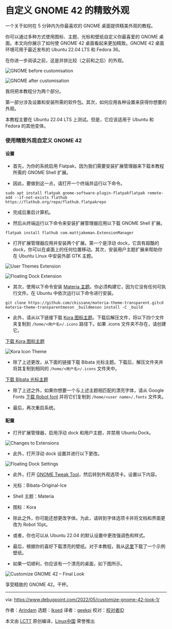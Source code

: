 [#]: subject: "Customize GNOME 42 with A Polished Look"
[#]: via: "https://www.debugpoint.com/2022/05/customize-gnome-42-look-1/"
[#]: author: "Arindam https://www.debugpoint.com/author/admin1/"
[#]: collector: "lkxed"
[#]: translator: "geekpi"
[#]: reviewer: " "
[#]: publisher: " "
[#]: url: " "

自定义 GNOME 42 的精致外观
======
一个关于如何在 5 分钟内为你最喜欢的 GNOME 桌面提供精美外观的教程。

你可以通过多种方式使用图标、主题、光标和壁纸自定义你最喜爱的 GNOME 桌面。本文向你展示了如何使 GNOME 42 桌面看起来更加精致。GNOME 42 桌面环境可用于最近发布的 Ubuntu 22.04 LTS 和 Fedora 36。

在你进一步阅读之前，这是并排比较（之前和之后）的外观。

![GNOME before customisation][1]

![GNOME after customisation][2]

我将把本教程分为两个部分。

第一部分涉及设置和安装所需的软件包。其次，如何应用各种设置来获得你想要的外观。

本教程主要在 Ubuntu 22.04 LTS 上测试。但是，它应该适用于 Ubuntu 和 Fedora 的其他变体。

### 使用精致外观自定义 GNOME 42

#### 设置

* 首先，为你的系统启用 Flatpak，因为我们需要安装扩展管理器来下载本教程所需的 GNOME Shell 扩展。

* 因此，要做到这一点，请打开一个终端并运行以下命令。

```
sudo apt install flatpak gnome-software-plugin-flatpakflatpak remote-add --if-not-exists flathub https://flathub.org/repo/flathub.flatpakrepo
```

* 完成后重启计算机。

* 然后从终端运行以下命令来安装扩展管理器应用以下载 GNOME Shell 扩展。

```
flatpak install flathub com.mattjakeman.ExtensionManager
```

* 打开扩展管理器应用并安装两个扩展。第一个是浮动 dock，它具有超酷的 dock，你可以在桌面上的任何位置移动。其次，安装用户主题扩展来帮助你在 Ubuntu Linux 中安装外部 GTK 主题。

![User Themes Extension][3]

![Floating Dock Extension][4]

* 其次，使用以下命令安装 [Materia 主题][5]。你必须构建它，因为它没有任何可执行文件。在 Ubuntu 中依次运行以下命令进行安装。

```
git clone https://github.com/ckissane/materia-theme-transparent.gitcd materia-theme-transparentmeson _buildmeson install -C _build
```

* 此外，请从以下链接下载 [Kora 图标主题][6]。下载后解压文件，将以下四个文件夹复制到 `/home/<用户名>/.icons` 路径下。如果 .icons 文件夹不存在，请创建它。

[下载 Kora 图标主题][7]

![Kora Icon Theme][8]

* 除了上述更改，从下面的链接下载 Bibata 光标主题。下载后，解压文件夹并将其复制到相同的 `/home/<用户名>/.icons` 文件夹中。

[下载 Bibata 光标主题][9]

* 除了上述之外，如果你想要一个与上述主题相匹配的漂亮字体，请从 Google Fonts [下载 Robot font][10] 并将它们复制到 `/home/<user name>/.fonts` 文件夹。

* 最后，再次重启系统。

#### 配置

* 打开扩展管理器，启用浮动 dock 和用户主题，并禁用 Ubuntu Dock。

![Changes to Extensions][11]

* 此外，打开浮动 dock 设置并进行以下更改。

![Floating Dock Settings][12]

* 此外，打开 [GNOME Tweak Tool][13]，然后转到外观选项卡。设置以下内容。

* 光标：Bibata-Original-Ice
* Shell 主题：Materia
* 图标：Kora

* 除此之外，你可能还想更改字体。为此，请转到字体选项卡并将文档和界面更改为 Robot 10pt。

* 或者，你也可以从 Ubuntu 22.04 的默认设置中更改强调色和样式。

* 最后，根据你的喜好下载漂亮的壁纸。对于本教程，我从[这里][14]下载了一个示例壁纸。

* 如果一切顺利，你应该有一个漂亮的桌面，如下图所示。

![Customize GNOME 42 – Final Look][15]

享受精致的 GNOME 42。干杯。

--------------------------------------------------------------------------------

via: https://www.debugpoint.com/2022/05/customize-gnome-42-look-1/

作者：[Arindam][a]
选题：[lkxed][b]
译者：[geekpi](https://github.com/geekpi)
校对：[校对者ID](https://github.com/校对者ID)

本文由 [LCTT](https://github.com/LCTT/TranslateProject) 原创编译，[Linux中国](https://linux.cn/) 荣誉推出

[a]: https://www.debugpoint.com/author/admin1/
[b]: https://github.com/lkxed
[1]: https://i2.wp.com/www.debugpoint.com/wp-content/uploads/2022/05/GNOME-before-customisation.jpg?ssl=1
[2]: https://i0.wp.com/www.debugpoint.com/wp-content/uploads/2022/05/GNOME-after-customisation.jpg?ssl=1
[3]: https://www.debugpoint.com/wp-content/uploads/2022/05/User-Themes-Extension2.jpg
[4]: https://www.debugpoint.com/wp-content/uploads/2022/05/Floating-Doc-Extension.jpg
[5]: https://github.com/ckissane/materia-theme-transparent
[6]: https://github.com/bikass/kora/
[7]: https://github.com/bikass/kora/archive/refs/heads/master.zip
[8]: https://www.debugpoint.com/wp-content/uploads/2022/05/Kora-Icon-Theme.jpg
[9]: https://www.pling.com/p/1197198/
[10]: https://fonts.google.com/specimen/Roboto
[11]: https://www.debugpoint.com/wp-content/uploads/2022/05/Changes-to-Extensions.jpg
[12]: https://www.debugpoint.com/wp-content/uploads/2022/05/Floating-Dock-Settings.jpg
[13]: https://www.debugpoint.com/2018/05/customize-your-ubuntu-desktop-using-gnome-tweak/
[14]: https://www.pexels.com/photo/colorful-blurred-image-6985048/
[15]: https://www.debugpoint.com/wp-content/uploads/2022/05/Customize-GNOME-42-Final-Look.jpg

